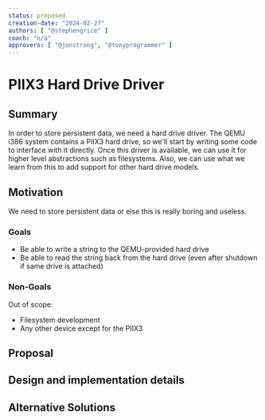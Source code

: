 ```yaml
---
status: proposed
creation-date: "2024-02-27"
authors: [ "@stephengrice" ]
coach: "n/a"
approvers: [ "@jonstrong", "@tonyprogrammer" ]
---
```


# PIIX3 Hard Drive Driver

## Summary

In order to store persistent data, we need a hard drive driver. The QEMU i386 system contains a PIIX3 hard drive, so we'll start by writing some code to interface with it directly. Once this driver is available, we can use it for higher level abstractions such as filesystems. Also, we can use what we learn from this to add support for other hard drive models.

## Motivation

We need to store persistent data or else this is really boring and useless.

### Goals

- Be able to write a string to the QEMU-provided hard drive
- Be able to read the string back from the hard drive (even after shutdown if same drive is attached)

### Non-Goals

Out of scope:

- Filesystem development
- Any other device except for the PIIX3

## Proposal

<!--
This is where we get down to the specifics of what the proposal actually is,
but keep it simple!  This should have enough detail that reviewers can
understand exactly what you're proposing, but should not include things like
API designs or implementation. The "Design Details" section below is for the
real nitty-gritty.

You might want to consider including the pros and cons of the proposed solution so that they can be
compared with the pros and cons of alternatives.
-->

## Design and implementation details

<!--
This section should contain enough information that the specifics of your
change are understandable. This may include API specs (though not always
required) or even code snippets. If there's any ambiguity about HOW your
proposal will be implemented, this is the place to discuss them.

If you are not sure how many implementation details you should include in the
blueprint, the rule of thumb here is to provide enough context for people to
understand the proposal. As you move forward with the implementation, you may
need to add more implementation details to the blueprint, as those may become
an important context for important technical decisions made along the way. A
blueprint is also a register of such technical decisions. If a technical
decision requires additional context before it can be made, you probably should
document this context in a blueprint. If it is a small technical decision that
can be made in a merge request by an author and a maintainer, you probably do
not need to document it here. The impact a technical decision will have is
another helpful information - if a technical decision is very impactful,
documenting it, along with associated implementation details, is advisable.

If it's helpful to include workflow diagrams or any other related images.
Diagrams authored in GitLab flavored markdown are preferred. In cases where
that is not feasible, images should be placed under `images/` in the same
directory as the `index.md` for the proposal.
-->

## Alternative Solutions

<!--
It might be a good idea to include a list of alternative solutions or paths considered, although it is not required. Include pros and cons for
each alternative solution/path.

"Do nothing" and its pros and cons could be included in the list too.
-->
